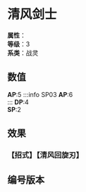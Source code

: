 <script setup>
let list = [
    { number: "SP03-009", url: "/packs/SP03" }
]
</script>

# 清风剑士

**属性**：<CardAttribute text="风"/><br>
**等级**：3<br>
**系类**：战灵

## 数值

**AP**:5
:::info SP03
**AP**:6<br>
:::
**DP**:4<br>
**SP**:2

## 效果

### 【招式】【清风回旋刃】

## 编号版本

<CardNumberBox :list="list"/>